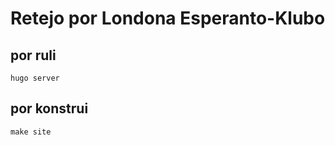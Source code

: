 # Retejo por Londona Esperanto-Klubo

## por ruli

```
hugo server
```

## por konstrui

```
make site
```
